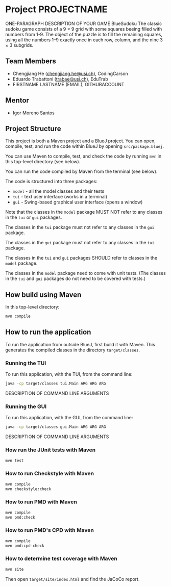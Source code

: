 # Project PROJECTNAME

ONE-PARAGRAPH DESCRIPTION OF YOUR GAME
BlueSudoku
The classic sudoku game consists of a 9 × 9 grid with some squares beeing filled with numbers from 1-9. 
The object of the puzzle is to fill the remaining squares, using all the numbers 1–9 exactly once in each row, column, and the nine 3 × 3 subgrids.

## Team Members

* Chengjiang He (chengjiang.he@usi.ch), CodingCarson
* Eduardo Trabattoni (trabae@usi.ch), EduTrab
* FIRSTNAME LASTNAME (EMAIL), GITHUBACCOUNT

## Mentor

* Igor Moreno Santos

## Project Structure

This project is both a Maven project and a BlueJ project.
You can open, compile, test, and run the code within BlueJ
by opening `src/package.bluej`.

You can use Maven to compile, test, and check the code
by running `mvn` in this top-level directory (see below).

You can run the code compiled by Maven from the terminal (see below).

The code is structured into three packages:

* `model` - all the model classes and their tests
* `tui` - text user interface (works in a terminal)
* `gui` - Swing-based graphical user interface (opens a window)

Note that the classes in the `model` package MUST NOT refer to any
classes in the `tui` or `gui` packages.

The classes in the `tui` package must not refer to any classes in the `gui` package.

The classes in the `gui` package must not refer to any classes in the `tui` package.

The classes in the `tui` and `gui` packages SHOULD refer to classes in the `model` package.

The classes in the `model` package need to come with unit tests.
(The classes in the `tui` and `gui` packages do not need to be covered with tests.)

## How build using Maven

In this top-level directory:

```bash
mvn compile
```

## How to run the application

To run the application from outside BlueJ, first build it with Maven.
This generates the compiled classes in the directory `target/classes`.

### Running the TUI

To run this application, with the TUI, from the command line:

```bash
java -cp target/classes tui.Main ARG ARG ARG
```

DESCRIPTION OF COMMAND LINE ARGUMENTS

### Running the GUI

To run this application, with the GUI, from the command line:

```bash
java -cp target/classes gui.Main ARG ARG ARG
```

DESCRIPTION OF COMMAND LINE ARGUMENTS

### How run the JUnit tests with Maven

```bash
mvn test
```

### How to run Checkstyle with Maven

```bash
mvn compile
mvn checkstyle:check
```

### How to run PMD with Maven

```bash
mvn compile
mvn pmd:check
```

### How to run PMD's CPD with Maven

```bash
mvn compile
mvn pmd:cpd-check
```

### How to determine test coverage with Maven

```bash
mvn site
```

Then open `target/site/index.html` and find the JaCoCo report.
